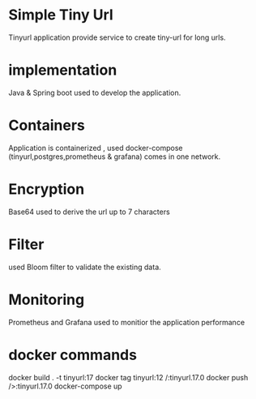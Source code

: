 # Simple Tiny Url

Tinyurl application provide service  to create tiny-url for long urls.

# implementation

Java & Spring boot used to develop the application.

# Containers

Application is containerized , used docker-compose (tinyurl,postgres,prometheus & grafana) comes in one network.

# Encryption
Base64 used to derive the url up to 7 characters

# Filter
used Bloom filter to validate the existing data.

# Monitoring
Prometheus and Grafana used to monitior the application performance


# docker commands
docker build  . -t tinyurl:17
docker tag tinyurl:12 <tag-path>/<tag>:tinyurl.17.0
docker push <docker-hub-repo>/<tag>>:tinyurl.17.0
docker-compose up